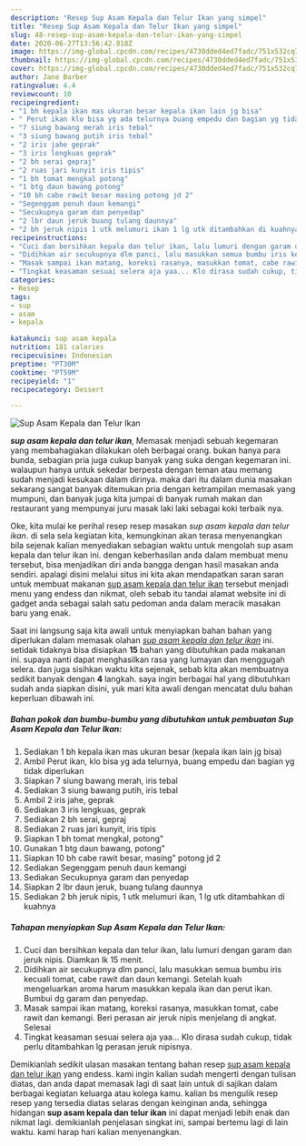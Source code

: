 ```yaml
---
description: "Resep Sup Asam Kepala dan Telur Ikan yang simpel"
title: "Resep Sup Asam Kepala dan Telur Ikan yang simpel"
slug: 48-resep-sup-asam-kepala-dan-telur-ikan-yang-simpel
date: 2020-06-27T13:56:42.818Z
image: https://img-global.cpcdn.com/recipes/4730dded4ed7fadc/751x532cq70/sup-asam-kepala-dan-telur-ikan-foto-resep-utama.jpg
thumbnail: https://img-global.cpcdn.com/recipes/4730dded4ed7fadc/751x532cq70/sup-asam-kepala-dan-telur-ikan-foto-resep-utama.jpg
cover: https://img-global.cpcdn.com/recipes/4730dded4ed7fadc/751x532cq70/sup-asam-kepala-dan-telur-ikan-foto-resep-utama.jpg
author: Jane Barber
ratingvalue: 4.4
reviewcount: 10
recipeingredient:
- "1 bh kepala ikan mas ukuran besar kepala ikan lain jg bisa"
- " Perut ikan klo bisa yg ada telurnya buang empedu dan bagian yg tidak diperlukan"
- "7 siung bawang merah iris tebal"
- "3 siung bawang putih iris tebal"
- "2 iris jahe geprak"
- "3 iris lengkuas geprak"
- "2 bh serai gepraj"
- "2 ruas jari kunyit iris tipis"
- "1 bh tomat mengkal potong"
- "1 btg daun bawang potong"
- "10 bh cabe rawit besar masing potong jd 2"
- "Segenggam penuh daun kemangi"
- "Secukupnya garam dan penyedap"
- "2 lbr daun jeruk buang tulang daunnya"
- "2 bh jeruk nipis 1 utk melumuri ikan 1 lg utk ditambahkan di kuahnya"
recipeinstructions:
- "Cuci dan bersihkan kepala dan telur ikan, lalu lumuri dengan garam dan jeruk nipis. Diamkan lk 15 menit."
- "Didihkan air secukupnya dlm panci, lalu masukkan semua bumbu iris kecuali tomat, cabe rawit dan daun kemangi. Setelah kuah mengeluarkan aroma harum masukkan kepala ikan dan perut ikan. Bumbui dg garam dan penyedap."
- "Masak sampai ikan matang, koreksi rasanya, masukkan tomat, cabe rawit dan kemangi. Beri perasan air jeruk nipis menjelang di angkat. Selesai"
- "Tingkat keasaman sesuai selera aja yaa... Klo dirasa sudah cukup, tidak perlu ditambahkan lg perasan jeruk nipisnya."
categories:
- Resep
tags:
- sup
- asam
- kepala

katakunci: sup asam kepala 
nutrition: 181 calories
recipecuisine: Indonesian
preptime: "PT30M"
cooktime: "PT59M"
recipeyield: "1"
recipecategory: Dessert

---
```



![Sup Asam Kepala dan Telur Ikan](https://img-global.cpcdn.com/recipes/4730dded4ed7fadc/751x532cq70/sup-asam-kepala-dan-telur-ikan-foto-resep-utama.jpg)

<b><i>sup asam kepala dan telur ikan</i></b>, Memasak menjadi sebuah kegemaran yang membahagiakan dilakukan oleh berbagai orang. bukan hanya para bunda, sebagian pria juga cukup banyak yang suka dengan kegemaran ini. walaupun hanya untuk sekedar berpesta dengan teman atau memang sudah menjadi kesukaan dalam dirinya. maka dari itu dalam dunia masakan sekarang sangat banyak ditemukan pria dengan ketrampilan memasak yang mumpuni, dan banyak juga kita jumpai di banyak rumah makan dan restaurant yang mempunyai juru masak laki laki sebagai koki terbaik nya.



Oke, kita mulai ke perihal resep resep masakan <i>sup asam kepala dan telur ikan</i>. di sela sela kegiatan kita, kemungkinan akan terasa menyenangkan bila sejenak kalian menyediakan sebagian waktu untuk mengolah sup asam kepala dan telur ikan ini. dengan keberhasilan anda dalam membuat menu tersebut, bisa menjadikan diri anda bangga dengan hasil masakan anda sendiri. apalagi disini melalui situs ini kita akan mendapatkan saran saran untuk membuat makanan <u>sup asam kepala dan telur ikan</u> tersebut menjadi menu yang endess dan nikmat, oleh sebab itu tandai alamat website ini di gadget anda sebagai salah satu pedoman anda dalam meracik masakan baru yang enak.


Saat ini langsung saja kita awali untuk menyiapkan bahan bahan yang diperlukan dalam memasak olahan <u><i>sup asam kepala dan telur ikan</i></u> ini. setidak tidaknya bisa disiapkan <b>15</b> bahan yang dibutuhkan pada makanan ini. supaya nanti dapat menghasilkan rasa yang lumayan dan menggugah selera. dan juga sisihkan waktu kita sejenak, sebab kita akan membuatnya sedikit banyak dengan <b>4</b> langkah. saya ingin berbagai hal yang dibutuhkan sudah anda siapkan disini, yuk mari kita awali dengan mencatat dulu bahan keperluan dibawah ini.

<!--inarticleads1-->

##### Bahan pokok dan bumbu-bumbu yang dibutuhkan untuk pembuatan Sup Asam Kepala dan Telur Ikan:

1. Sediakan 1 bh kepala ikan mas ukuran besar (kepala ikan lain jg bisa)
1. Ambil  Perut ikan, klo bisa yg ada telurnya, buang empedu dan bagian yg tidak diperlukan
1. Siapkan 7 siung bawang merah, iris tebal
1. Sediakan 3 siung bawang putih, iris tebal
1. Ambil 2 iris jahe, geprak
1. Sediakan 3 iris lengkuas, geprak
1. Sediakan 2 bh serai, gepraj
1. Sediakan 2 ruas jari kunyit, iris tipis
1. Siapkan 1 bh tomat mengkal, potong&#34;
1. Gunakan 1 btg daun bawang, potong&#34;
1. Siapkan 10 bh cabe rawit besar, masing&#34; potong jd 2
1. Sediakan Segenggam penuh daun kemangi
1. Sediakan Secukupnya garam dan penyedap
1. Siapkan 2 lbr daun jeruk, buang tulang daunnya
1. Sediakan 2 bh jeruk nipis, 1 utk melumuri ikan, 1 lg utk ditambahkan di kuahnya




<!--inarticleads2-->

##### Tahapan menyiapkan Sup Asam Kepala dan Telur Ikan:

1. Cuci dan bersihkan kepala dan telur ikan, lalu lumuri dengan garam dan jeruk nipis. Diamkan lk 15 menit.
1. Didihkan air secukupnya dlm panci, lalu masukkan semua bumbu iris kecuali tomat, cabe rawit dan daun kemangi. Setelah kuah mengeluarkan aroma harum masukkan kepala ikan dan perut ikan. Bumbui dg garam dan penyedap.
1. Masak sampai ikan matang, koreksi rasanya, masukkan tomat, cabe rawit dan kemangi. Beri perasan air jeruk nipis menjelang di angkat. Selesai
1. Tingkat keasaman sesuai selera aja yaa... Klo dirasa sudah cukup, tidak perlu ditambahkan lg perasan jeruk nipisnya.




Demikianlah sedikit ulasan masakan tentang bahan resep <u>sup asam kepala dan telur ikan</u> yang endess. kami ingin kalian sudah mengerti dengan tulisan diatas, dan anda dapat memasak lagi di saat lain untuk di sajikan dalam berbagai kegiatan keluarga atau kolega kamu. kalian bs mengulik resep resep yang tersedia diatas selaras dengan keinginan anda, sehingga hidangan <b>sup asam kepala dan telur ikan</b> ini dapat menjadi lebih enak dan nikmat lagi. demikianlah penjelasan singkat ini, sampai bertemu lagi di lain waktu. kami harap hari kalian menyenangkan.
